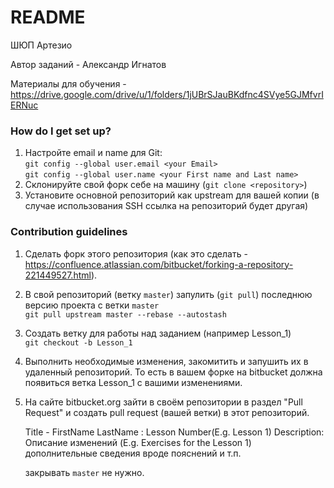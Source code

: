 # README #
  
ШЮП Артезио

Автор заданий - Александр Игнатов

Материалы для обучения - https://drive.google.com/drive/u/1/folders/1jUBrSJauBKdfnc4SVye5GJMfvrIERNuc
  
### How do I get set up? ###
  
1. Настройте email и name для Git:   
  `git config --global user.email <your Email>`  
  `git config --global user.name <your First name and Last name>`  
2. Склонируйте свой форк себе на машину (`git clone <repository>`)  
3. Установите основной репозиторий как upstream для вашей копии (в случае использования SSH ссылка на репозиторий будет другая)  
  
### Contribution guidelines ###
  
1. Сделать форк этого репозитория (как это сделать - https://confluence.atlassian.com/bitbucket/forking-a-repository-221449527.html).  
2. В свой репозиторий (ветку `master`) запулить (`git pull`) последнюю версию проекта с ветки `master`  
  `git pull upstream master --rebase --autostash`  
3. Создать ветку для работы над заданием (например Lesson_1)  
  `git checkout -b Lesson_1`  
4. Выполнить необходимые изменения, закомитить и запушить их в удаленный репозиторий. То есть в вашем форке на bitbucket должна появиться ветка Lesson_1 с вашими изменениями.  
5. На сайте bitbucket.org зайти в своём репозитории в раздел "Pull Request" и создать pull request (вашей ветки) в этот репозиторий.  
    
    Title - FirstName LastName <Email>: Lesson Number(E.g. Lesson 1)
    Description:  
    Описание изменений (E.g. Exercises for the Lesson 1)  
    дополнительные сведения вроде пояснений и т.п.
  
    закрывать `master` не нужно.  
